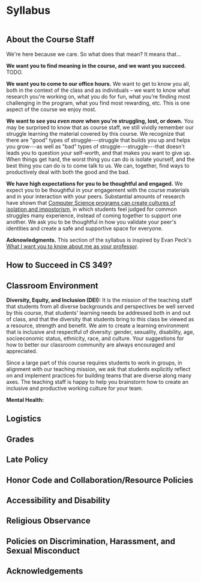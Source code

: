 # Syllabus


```{contents}
```


## About the Course Staff


We're here because we care. So what does that mean? It means that...

**We want you to find meaning in the course, and we want you succeed.** TODO.

**We want you to come to our office hours.** We want to get to know you all, both in the context of the class and as individuals – we want to know what research you're working on, what you do for fun, what you're finding most challenging in the program, what you find most rewarding, etc. This is one aspect of the course we enjoy most.

**We want to see you _even more_ when you're struggling, lost, or down.** You may be surprised to know that as course staff, we still vividly remember our struggle learning the material covered by this course. We recognize that there are "good" types of struggle---struggle that builds you up and helps you grow---as well as "bad" types of struggle---struggle---that doesn't leads you to question your self-worth, and that makes you want to give up. When things get hard, the worst thing you can do is isolate yourself, and the best thing you can do is to come talk to us. We can, together, find ways to productively deal with both the good and the bad.

**We have high expectations for you to be thoughtful and engaged.** We expect you to be thoughtful in your engagement with the course materials and in your interaction with your peers. Substantial amounts of research have shown that [Computer Science programs can create cultures of isolation and impostorism](https://courses.cs.washington.edu/courses/cse590e/02sp/defensive_20climate.pdf), in which students feel judged for common struggles many experience, instead of coming together to support one another. We ask you to be thoughtful in how you validate your peer's identities and create a safe and supportive space for everyone.

**Acknowledgments.** This section of the syllabus is inspired by Evan Peck's [What I want you to know about me as your professor](https://medium.com/bucknell-hci/what-i-want-you-to-know-about-me-as-your-professor-58c9c2e91e33).



## How to Succeed in CS 349?



## Classroom Environment


**Diversity, Equity, and Inclusion (DEI):** It is the mission of the teaching staff that students from all diverse backgrounds and perspectives be well served by this course, that students' learning needs be addressed both in and out of class, and that the diversity that students bring to this class be viewed as a resource, strength and benefit. We aim to create a learning environment that is inclusive and respectful of diversity: gender, sexuality, disability, age, socioeconomic status, ethnicity, race, and culture. Your suggestions for how to better our classroom community are always encouraged and appreciated.

Since a large part of this course requires students to work in groups, in alignment with our teaching mission, we ask that students explicitly reflect on and implement practices for building teams that are diverse along many axes. The teaching staff is happy to help you brainstorm how to create an inclusive and productive working culture for your team.


**Mental Health:**



## Logistics



## Grades



## Late Policy



## Honor Code and Collaboration/Resource Policies



## Accessibility and Disability



## Religious Observance



## Policies on Discrimination, Harassment, and Sexual Misconduct



## Acknowledgements

